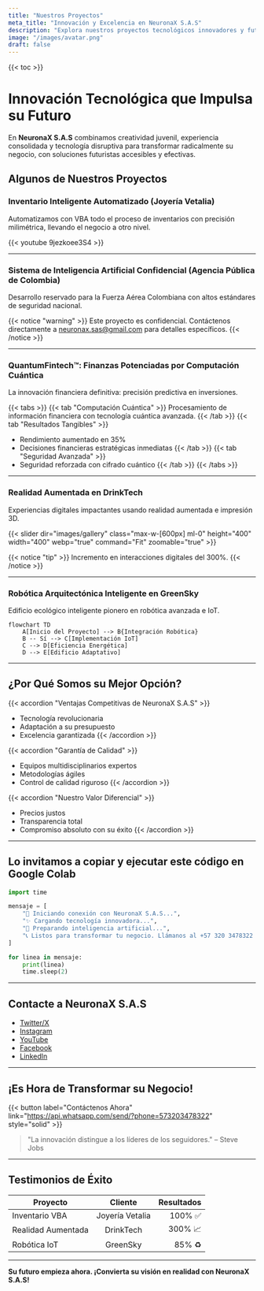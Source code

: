 ```yaml
---
title: "Nuestros Proyectos"
meta_title: "Innovación y Excelencia en NeuronaX S.A.S"
description: "Explora nuestros proyectos tecnológicos innovadores y futuristas que potencian su negocio hacia el éxito."
image: "/images/avatar.png"
draft: false
---
```


{{< toc >}}

# Innovación Tecnológica que Impulsa su Futuro

En **NeuronaX S.A.S** combinamos creatividad juvenil, experiencia consolidada y tecnología disruptiva para transformar radicalmente su negocio, con soluciones futuristas accesibles y efectivas.

## Algunos de Nuestros Proyectos

### Inventario Inteligente Automatizado (Joyería Vetalia)

Automatizamos con VBA todo el proceso de inventarios con precisión milimétrica, llevando el negocio a otro nivel.

{{< youtube 9jezkoee3S4 >}}

---

### Sistema de Inteligencia Artificial Confidencial (Agencia Pública de Colombia)

Desarrollo reservado para la Fuerza Aérea Colombiana con altos estándares de seguridad nacional.

{{< notice "warning" >}}
Este proyecto es confidencial. Contáctenos directamente a [neuronax.sas@gmail.com](mailto:neuronax.sas@gmail.com) para detalles específicos.
{{< /notice >}}

---

### QuantumFintech™: Finanzas Potenciadas por Computación Cuántica

La innovación financiera definitiva: precisión predictiva en inversiones.

{{< tabs >}}
{{< tab "Computación Cuántica" >}}
Procesamiento de información financiera con tecnología cuántica avanzada.
{{< /tab >}}
{{< tab "Resultados Tangibles" >}}
- Rendimiento aumentado en 35%
- Decisiones financieras estratégicas inmediatas
{{< /tab >}}
{{< tab "Seguridad Avanzada" >}}
- Seguridad reforzada con cifrado cuántico
{{< /tab >}}
{{< /tabs >}}

---

### Realidad Aumentada en DrinkTech

Experiencias digitales impactantes usando realidad aumentada e impresión 3D.

{{< slider dir="images/gallery" class="max-w-[600px] ml-0" height="400" width="400" webp="true" command="Fit" zoomable="true" >}}

{{< notice "tip" >}}
Incremento en interacciones digitales del 300%.
{{< /notice >}}

---

### Robótica Arquitectónica Inteligente en GreenSky

Edificio ecológico inteligente pionero en robótica avanzada e IoT.

```mermaid
flowchart TD
    A[Inicio del Proyecto] --> B{Integración Robótica}
    B -- Sí --> C[Implementación IoT]
    C --> D[Eficiencia Energética]
    D --> E[Edificio Adaptativo]
```

---

## ¿Por Qué Somos su Mejor Opción?

{{< accordion "Ventajas Competitivas de NeuronaX S.A.S" >}}
- Tecnología revolucionaria
- Adaptación a su presupuesto
- Excelencia garantizada
{{< /accordion >}}

{{< accordion "Garantía de Calidad" >}}
- Equipos multidisciplinarios expertos
- Metodologías ágiles
- Control de calidad riguroso
{{< /accordion >}}

{{< accordion "Nuestro Valor Diferencial" >}}
- Precios justos
- Transparencia total
- Compromiso absoluto con su éxito
{{< /accordion >}}

---


## Lo invitamos a copiar y ejecutar este código en Google Colab

```python
import time

mensaje = [
    "🚀 Iniciando conexión con NeuronaX S.A.S...",
    "✨ Cargando tecnología innovadora...",
    "🧠 Preparando inteligencia artificial...",
    "📞 Listos para transformar tu negocio. Llámanos al +57 320 3478322 ¡AHORA!"
]

for linea in mensaje:
    print(linea)
    time.sleep(2)
```

---

## Contacte a NeuronaX S.A.S

- [Twitter/X](https://x.com/NeuronaX_SAS)
- [Instagram](https://www.instagram.com/neuronax_sas/)
- [YouTube](https://www.youtube.com/@NeuronaX_SAS)
- [Facebook](https://www.facebook.com/people/Neuronax-Consultoria/pfbid07Ccfo7gKEbbbGv3Wc7jmKsiNSwgqxWxyzM4pQNMc9TwXEemDtGRx2zUGBgXcKCdMl/)
- [LinkedIn](https://www.linkedin.com/company/neuronax-s-a-s/?viewAsMember=true)

---

## ¡Es Hora de Transformar su Negocio!

{{< button label="Contáctenos Ahora" link="https://api.whatsapp.com/send/?phone=573203478322" style="solid" >}}

> "La innovación distingue a los líderes de los seguidores." – Steve Jobs

---

## Testimonios de Éxito

| Proyecto            | Cliente         | Resultados  |
|---------------------|:---------------:|------------:|
| Inventario VBA      | Joyería Vetalia |      100% ✅ |
| Realidad Aumentada  | DrinkTech       |      300% 📈 |
| Robótica IoT        | GreenSky        |       85% ♻️ |

---


**Su futuro empieza ahora. ¡Convierta su visión en realidad con NeuronaX S.A.S!**

